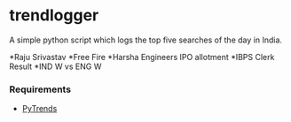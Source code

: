 # trendlogger
A simple python script which logs the top five searches of the day in India.<br>
<!-- Last Trends -->
*Raju Srivastav
*Free Fire
*Harsha Engineers IPO allotment
*IBPS Clerk Result
*IND W vs ENG W
<br>
<!-- Requirements -->
### Requirements
* [PyTrends](https://github.com/dreyco676/pytrends)
